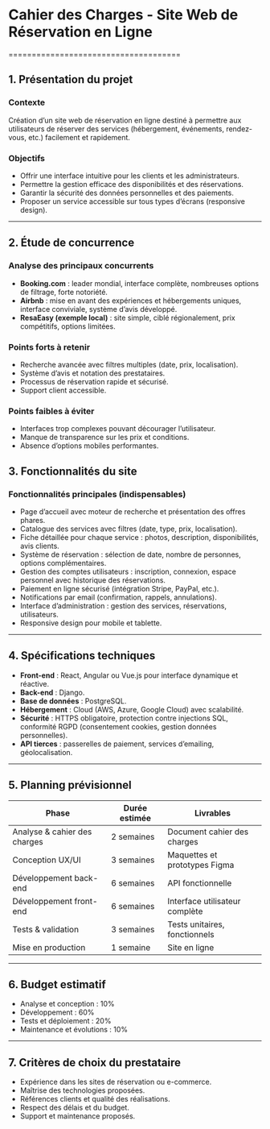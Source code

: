 # Cahier des Charges - Site Web de Réservation en Ligne
=====================================
## 1. Présentation du projet
### Contexte  
Création d’un site web de réservation en ligne destiné à permettre aux utilisateurs de réserver des services (hébergement, événements, rendez-vous, etc.) facilement et rapidement.
### Objectifs  
- Offrir une interface intuitive pour les clients et les administrateurs.  
- Permettre la gestion efficace des disponibilités et des réservations.  
- Garantir la sécurité des données personnelles et des paiements.  
- Proposer un service accessible sur tous types d’écrans (responsive design).

---

## 2. Étude de concurrence
### Analyse des principaux concurrents  
- **Booking.com** : leader mondial, interface complète, nombreuses options de filtrage, forte notoriété.  
- **Airbnb** : mise en avant des expériences et hébergements uniques, interface conviviale, système d’avis développé.  
- **ResaEasy (exemple local)** : site simple, ciblé régionalement, prix compétitifs, options limitées.
### Points forts à retenir  
- Recherche avancée avec filtres multiples (date, prix, localisation).  
- Système d’avis et notation des prestataires.  
- Processus de réservation rapide et sécurisé.  
- Support client accessible.
### Points faibles à éviter  
- Interfaces trop complexes pouvant décourager l’utilisateur.  
- Manque de transparence sur les prix et conditions.  
- Absence d’options mobiles performantes.
## 3. Fonctionnalités du site

### Fonctionnalités principales (indispensables)  
- Page d’accueil avec moteur de recherche et présentation des offres phares.  
- Catalogue des services avec filtres (date, type, prix, localisation).  
- Fiche détaillée pour chaque service : photos, description, disponibilités, avis clients.  
- Système de réservation : sélection de date, nombre de personnes, options complémentaires.  
- Gestion des comptes utilisateurs : inscription, connexion, espace personnel avec historique des réservations.  
- Paiement en ligne sécurisé (intégration Stripe, PayPal, etc.).  
- Notifications par email (confirmation, rappels, annulations).  
- Interface d’administration : gestion des services, réservations, utilisateurs.  
- Responsive design pour mobile et tablette.

---

## 4. Spécifications techniques

- **Front-end** : React, Angular ou Vue.js pour interface dynamique et réactive.  
- **Back-end** : Django.  
- **Base de données** : PostgreSQL.  
- **Hébergement** : Cloud (AWS, Azure, Google Cloud) avec scalabilité.  
- **Sécurité** : HTTPS obligatoire, protection contre injections SQL, conformité RGPD (consentement cookies, gestion données personnelles).  
- **API tierces** : passerelles de paiement, services d’emailing, géolocalisation.

---

## 5. Planning prévisionnel

| Phase                  | Durée estimée | Livrables                       |
|------------------------|---------------|--------------------------------|
| Analyse & cahier des charges | 2 semaines   | Document cahier des charges     |
| Conception UX/UI       | 3 semaines    | Maquettes et prototypes Figma  |
| Développement back-end | 6 semaines    | API fonctionnelle              |
| Développement front-end| 6 semaines    | Interface utilisateur complète |
| Tests & validation     | 3 semaines    | Tests unitaires, fonctionnels  |
| Mise en production     | 1 semaine     | Site en ligne                  |

---

## 6. Budget estimatif

- Analyse et conception : 10%  
- Développement : 60%  
- Tests et déploiement : 20%  
- Maintenance et évolutions : 10%

---

## 7. Critères de choix du prestataire

- Expérience dans les sites de réservation ou e-commerce.  
- Maîtrise des technologies proposées.  
- Références clients et qualité des réalisations.  
- Respect des délais et du budget.  
- Support et maintenance proposés.


